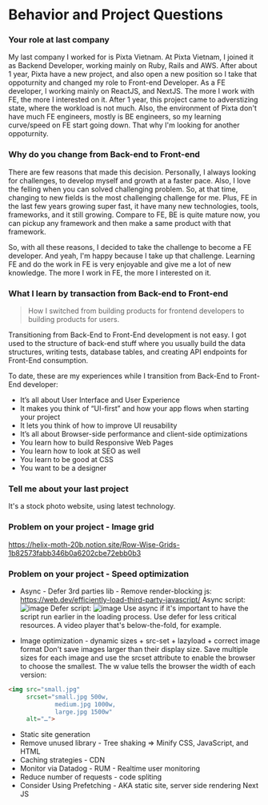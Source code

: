 # Behavior and Project Questions

### Your role at last company
My last company I worked for is Pixta Vietnam. At Pixta Vietnam, I joined it as Backend Developer, working mainly on Ruby, Rails and AWS. 
After about 1 year, Pixta have a new project, and also open a new position so I take that oppoturnity and changed my role to Front-end Developer.
As a FE developer, I working mainly on ReactJS, and NextJS. The more I work with FE, the more I interested on it. After 1 year, this project came to adverstizing state, where the workload is not much. Also, the environment of Pixta don't have much FE engineers, mostly is BE engineers, so my learning curve/speed on FE start going down. That why I'm looking for another oppoturnity.

### Why do you change from Back-end to Front-end
There are few reasons that made this decision. Personally, I always looking for challenges, to develop myself and growth at a faster pace. Also, I love the felling when you can solved challenging problem. So, at that time, changing to new fields is the most challenging challenge for me. Plus, FE in the last few years growing super fast, it have many new technologies, tools, frameworks, and it still growing. Compare to FE, BE is quite mature now, you can pickup any framework and then make a same product with that framework.

So, with all these reasons, I decided to take the challenge to become a FE developer.
And yeah, I'm happy because I take up that challenge. Learning FE and do the work in FE is very enjoyable and give me a lot of new knowledge. The more I work in FE, the more I interested on it.

### What I learn by transaction from Back-end to Front-end
> How I switched from building products for frontend developers to building products for users.

Transitioning from Back-End to Front-End development is not easy. I got used to the structure of back-end stuff where you usually build the data structures, writing tests, database tables, and creating API endpoints for Front-End consumption.

To date, these are my experiences while I transition from Back-End to Front-End developer:
- It’s all about User Interface and User Experience
- It makes you think of “UI-first” and how your app flows when starting your project 
- It lets you think of how to improve UI reusability
- It’s all about Browser-side performance and client-side optimizations
- You learn how to build Responsive Web Pages
- You learn how to look at SEO as well
- You learn to be good at CSS
- You want to be a designer

### Tell me about your last project
It's a stock photo website, using latest technology.

### Problem on your project - Image grid
https://helix-moth-20b.notion.site/Row-Wise-Grids-1b82573fabb346b0a6202cbe72ebb0b3

### Problem on your project - Speed optimization
- Async - Defer 3rd parties lib - Remove render-blocking js: https://web.dev/efficiently-load-third-party-javascript/
Async script:
![image](https://user-images.githubusercontent.com/30380214/128219909-73aca43b-63f6-488a-b26b-202da9e35e6f.png)
Defer script:
![image](https://user-images.githubusercontent.com/30380214/128219938-eb2bba81-62ab-4b65-ac92-092fb1a8ca79.png)
Use async if it's important to have the script run earlier in the loading process.
Use defer for less critical resources. A video player that's below-the-fold, for example.

- Image optimization - dynamic sizes + src-set + lazyload + correct image format
Don't save images larger than their display size.
Save multiple sizes for each image and use the srcset attribute to enable the browser to choose the smallest. The w value tells the browser the width of each version:
```html
<img src="small.jpg"
     srcset="small.jpg 500w,
             medium.jpg 1000w,
             large.jpg 1500w"
     alt="…">
```
- Static site generation
- Remove unused library - Tree shaking ⇒ Minify CSS, JavaScript, and HTML
- Caching strategies - CDN
- Monitor via Datadog - RUM - Realtime user monitoring
- Reduce number of requests - code spliting
- Consider Using Prefetching - AKA static site, server side rendering Next JS
